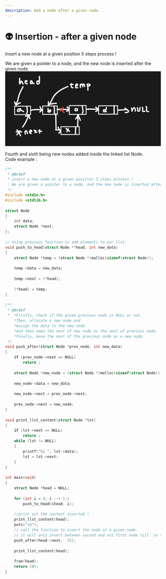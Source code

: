 ```yaml
---
description: Add a node after a given node.
---
```


# 👽 Insertion - after a given node

Insert a new node at a given position 5 steps process !

We are given a pointer to a node, and the new node is inserted after the given node.![](<../.gitbook/assets/Screen Shot 2022-12-16 at 4.07.45 PM.png>)

Fourth and sixth being new nodes added inside the linked list Node.\
Code example :&#x20;

```c
/**
 * @brief 
 * insert a new node at a given position 5 steps process !
 : We are given a pointer to a node, and the new node is inserted after the given node.
 */
#include <stdio.h>
#include <stdlib.h>

struct Node
{
	int data;
	struct Node *next;
};

// Using previous function to add elements to our llst.
void push_to_head(struct Node **head, int new_data)
{
	struct Node *temp = (struct Node *)malloc(sizeof(struct Node));

	temp->data = new_data;

	temp->next = (*head);

	(*head) = temp;
}

/**
 * @brief 
 * 	*Firstly, check if the given previous node is NULL or not.
	*Then, allocate a new node and
	*Assign the data to the new node
	*And then make the next of new node as the next of previous node. 
	*Finally, move the next of the previous node as a new node.
 */
void push_after(struct Node *prev_node, int new_data)
{
	if (prev_node->next == NULL)
		return ;
	
	struct Node *new_node = (struct Node *)malloc(sizeof(struct Node));

	new_node->data = new_data;

	new_node->next = prev_node->next;

	prev_node->next = new_node;
}

void print_llst_content(struct Node *lst)
{
	if (lst->next == NULL)
		return ;
	while (lst != NULL)
	{
		printf("%i ", lst->data);
		lst = lst->next;
	}
}

int main(void)
{
	struct Node *head = NULL;

	for (int i = 4; i --> 1;)
		push_to_head(&head, i);

	//print out the content inserted !
	print_llst_content(head);
	puts("\n");
	// call the function to insert the node at a given node.
	// it will only insert between second and not first node till  in the previos node and not at the end!! wich is next to NULL.
	push_after(head->next,  55);

	print_llst_content(head);
	
	free(head);
	return (0);
}
```
